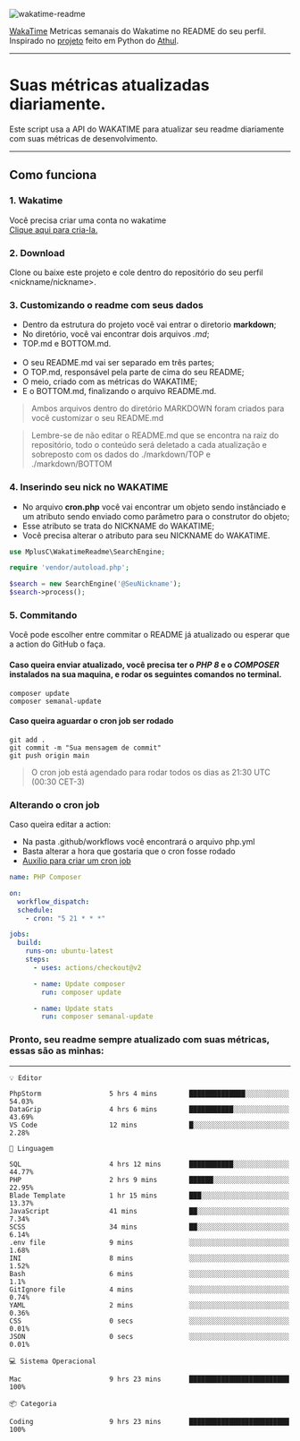 ![wakatime-readme](https://socialify.git.ci/bymatheus/wakatime-readme/image?description=1&descriptionEditable=M%C3%A9tricas%20semanais%20do%20Wakatime%20no%20seu%20README%20de%20perfil.&font=KoHo&forks=1&language=1&owner=1&pattern=Signal&stargazers=1&theme=Dark)

[WakaTime](https://wakatime.com) Metricas semanais do Wakatime no README do seu perfil. <br>
Inspirado no [projeto](https://github.com/athul/waka-readme) feito em Python do [Athul](https://github.com/athul).
___

# Suas métricas atualizadas diariamente.
Este script usa a API do WAKATIME para atualizar seu readme diariamente com suas métricas de desenvolvimento.

___

## Como funciona

### 1. Wakatime
Você precisa criar uma conta no wakatime <br>
[Clique aqui para cria-la.](https://wakatime.com) 

### 2. Download
Clone ou baixe este projeto e cole dentro do repositório do seu perfil <nickname/nickname>.

### 3. Customizando o readme com seus dados
- Dentro da estrutura do projeto você vai entrar o diretorio **markdown**;  
- No diretório, você vai encontrar dois arquivos *.md*;
- TOP.md e BOTTOM.md.
<br><br>
- O seu README.md vai ser separado em três partes; 
- O TOP.md, responsável pela parte de cima do seu README;
- O meio, criado com as métricas do WAKATIME;
- E o BOTTOM.md, finalizando o arquivo README.md.<br>

> Ambos arquivos dentro do diretório MARKDOWN foram criados para você customizar o seu README.md

> Lembre-se de não editar o README.md que se encontra na raiz do repositório, todo o conteúdo será deletado a cada atualização e sobreposto com os dados do ./markdown/TOP e ./markdown/BOTTOM

### 4. Inserindo seu nick no WAKATIME
- No arquivo **cron.php** você vai encontrar um objeto sendo instânciado e um atributo sendo enviado como parâmetro para o construtor do objeto;
- Esse atributo se trata do NICKNAME do WAKATIME;
- Você precisa alterar o atributo para seu NICKNAME do WAKATIME.

```php
use MplusC\WakatimeReadme\SearchEngine;

require 'vendor/autoload.php';

$search = new SearchEngine('@SeuNickname');
$search->process();
```

### 5. Commitando
Você pode escolher entre commitar o README já atualizado ou esperar que a action do GitHub o faça. <br>

#### Caso queira enviar atualizado, você precisa ter o *PHP 8* e o *COMPOSER* instalados na sua maquina, e rodar os seguintes comandos no terminal.
```composer
composer update
composer semanal-update 
```

#### Caso queira aguardar o cron job ser rodado 
```git 
git add .
git commit -m "Sua mensagem de commit"
git push origin main
```

>O cron job está agendado para rodar todos os dias as 21:30 UTC (00:30 CET-3) 

### Alterando o cron job
Caso queira editar a action:

- Na pasta .github/workflows você encontrará o arquivo php.yml
- Basta alterar a hora que gostaria que o cron fosse rodado
- [Auxilio para criar um cron job](https://crontab.guru)

```yml
name: PHP Composer

on:
  workflow_dispatch:
  schedule:
    - cron: "5 21 * * *"

jobs:
  build:
    runs-on: ubuntu-latest
    steps:
      - uses: actions/checkout@v2

      - name: Update composer
        run: composer update

      - name: Update stats
        run: composer semanal-update
```

### Pronto, seu readme sempre atualizado com suas métricas, essas são as minhas:

___
```text
💡 Editor

PhpStorm                 5 hrs 4 mins        ██████████████░░░░░░░░░░░     54.03%
DataGrip                 4 hrs 6 mins        ███████████░░░░░░░░░░░░░░     43.69%
VS Code                  12 mins             █░░░░░░░░░░░░░░░░░░░░░░░░      2.28%
```
```text
💬 Linguagem

SQL                      4 hrs 12 mins       ███████████░░░░░░░░░░░░░░     44.77%
PHP                      2 hrs 9 mins        ██████░░░░░░░░░░░░░░░░░░░     22.95%
Blade Template           1 hr 15 mins        ███░░░░░░░░░░░░░░░░░░░░░░     13.37%
JavaScript               41 mins             ██░░░░░░░░░░░░░░░░░░░░░░░      7.34%
SCSS                     34 mins             ██░░░░░░░░░░░░░░░░░░░░░░░      6.14%
.env file                9 mins              ░░░░░░░░░░░░░░░░░░░░░░░░░      1.68%
INI                      8 mins              ░░░░░░░░░░░░░░░░░░░░░░░░░      1.52%
Bash                     6 mins              ░░░░░░░░░░░░░░░░░░░░░░░░░       1.1%
GitIgnore file           4 mins              ░░░░░░░░░░░░░░░░░░░░░░░░░      0.74%
YAML                     2 mins              ░░░░░░░░░░░░░░░░░░░░░░░░░      0.36%
CSS                      0 secs              ░░░░░░░░░░░░░░░░░░░░░░░░░      0.01%
JSON                     0 secs              ░░░░░░░░░░░░░░░░░░░░░░░░░      0.01%
```
```text
💻 Sistema Operacional

Mac                      9 hrs 23 mins       █████████████████████████       100%
```
```text
📦 Categoria

Coding                   9 hrs 23 mins       █████████████████████████       100%
```
